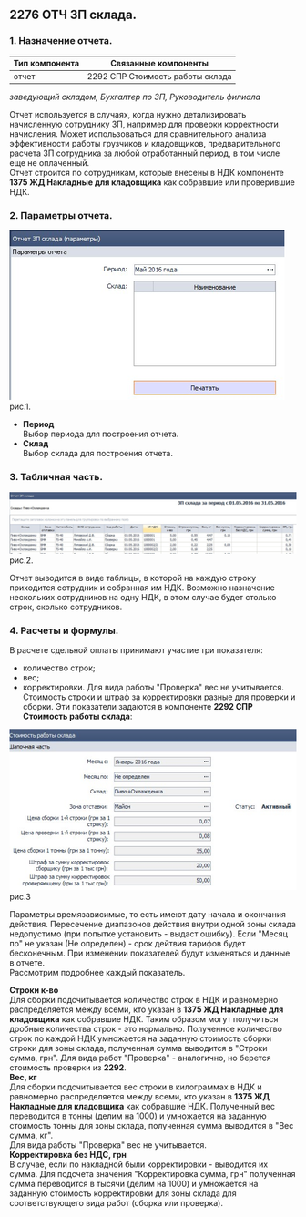 ## 2276 ОТЧ ЗП склада.

### 1. Назначение отчета.

| **Тип компонента** | **Связанные компоненты**             |   
|--------------------|--------------------------------------|
| отчет              | 2292 СПР Стоимость работы склада     |

*заведующий складом, Бухгалтер по ЗП, Руководитель филиала*

Отчет используется в случаях, когда нужно детализировать начисленную сотруднику ЗП, например для проверки корректности начисления. Может использоваться для сравнительного анализа эффективности работы грузчиков и кладовщиков, предварительного расчета ЗП сотрудника за любой отработанный период, в том числе еще не оплаченный.  
Отчет строится по сотрудникам, которые внесены в НДК компоненте **1375 ЖД Накладные для кладовщика** как собравшие или проверившие НДК.


### 2. Параметры отчета.

<img src="./media/param.jpg"/>  
рис.1.

-   **Период**  
Выбор периода для построения отчета.  
-   **Склад**  
Выбор склада для построения отчета.
### 3. Табличная часть.  
<img src="./media/tabl.jpg"/>  
рис.2.

Отчет выводится в виде таблицы, в которой на каждую строку приходится сотрудник и собранная им НДК.
Возможно назначение нескольких сотрудников на одну НДК, в этом случае будет столько строк, сколько сотрудников.

### 4. Расчеты и формулы.

В расчете сдельной оплаты принимают участие три показателя:
- количество строк;  
- вес;
- корректировки.
Для вида работы "Проверка" вес не учитывается. Стоимость строки и штраф за корректировки разные для проверки и сборки. Эти показатели задаются в компоненте **2292 СПР Стоимость работы склада**:  
<img src="./media/stoim.jpg"/>  
рис.3  

Параметры времязависимые, то есть имеют дату начала и окончания действия. Пересечение диапазонов действия внутри одной зоны склада недопустимо (при попытке установить - выдаст ошибку). Если "Месяц по" не указан (Не определен) - срок дейтвия тарифов будет бесконечным.
 При изменении показателей будут изменяться и данные в отчете.  
Рассмотрим подробнее каждый показатель.  

**Строки к-во**  
Для сборки подсчитывается количество строк в НДК и равномерно распределяется между всеми, кто указан в **1375 ЖД Накладные для кладовщика** как собравшие НДК. Таким образом могут получиться дробные количества строк - это нормально.
Полученное количество строк по каждой НДК умножается на заданную стоимость сборки строки для зоны склада, полученная сумма выводится в "Строки сумма, грн".
Для вида работ "Проверка" - аналогично, но берется стоимость проверки из **2292**.  
**Вес, кг**  
Для сборки подсчитывается вес строки в килограммах в НДК и равномерно распределяется между всеми, кто указан в **1375 ЖД Накладные для кладовщика** как собравшие НДК. Полученный вес переводится в тонны (делим на 1000) и умножается на заданную стоимость тонны для зоны склада, полученная сумма выводится в "Вес сумма, кг".  
Для вида работы "Проверка" вес не учитывается.  
**Корректировка без НДС, грн**  
В случае, если по накладной были корректировки - выводится их сумма. Для подсчета значения "Корректировка сумма, грн" полученная сумма переводится в тысячи (делим на 1000) и умножается на заданную стоимость корректировки для зоны склада для соответствующего вида работ (сборка или проверка).
